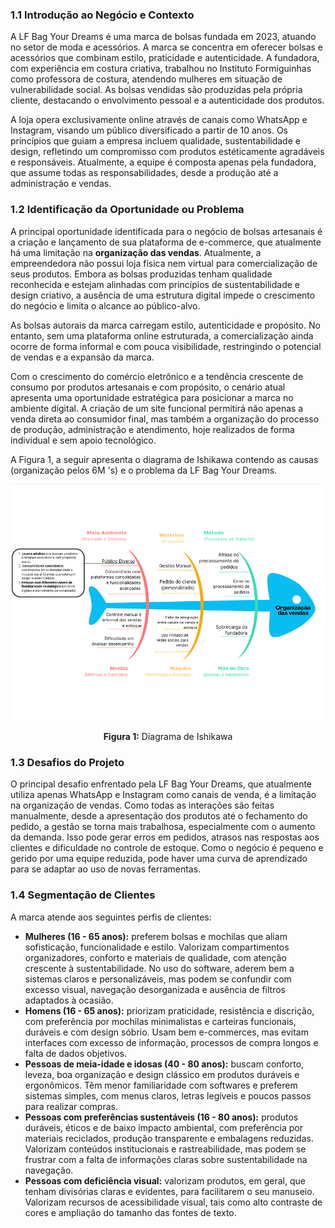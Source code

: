 ### 1.1 Introdução ao Negócio e Contexto

A LF Bag Your Dreams é uma marca de bolsas fundada em 2023, atuando no setor de moda e acessórios. A marca se concentra em oferecer bolsas e acessórios que combinam estilo, praticidade e autenticidade. A fundadora, com experiência em costura criativa, trabalhou no Instituto Formiguinhas como professora de costura, atendendo mulheres em situação de vulnerabilidade social. As bolsas vendidas são produzidas pela própria cliente, destacando o envolvimento pessoal e a autenticidade dos produtos.

A loja opera exclusivamente online através de canais como WhatsApp e Instagram, visando um público diversificado a partir de 10 anos. Os princípios que guiam a empresa incluem qualidade, sustentabilidade e design, refletindo um compromisso com produtos estéticamente agradáveis e responsáveis. Atualmente, a equipe é composta apenas pela fundadora, que assume todas as responsabilidades, desde a produção até a administração e vendas.

### 1.2 Identificação da Oportunidade ou Problema

A principal oportunidade identificada para o negócio de bolsas artesanais é a criação e lançamento de sua plataforma de e-commerce, que atualmente há uma limitação na **organização das vendas**. Atualmente, a empreendedora não possui loja física nem virtual para comercialização de seus produtos. Embora as bolsas produzidas tenham qualidade reconhecida e estejam alinhadas com princípios de sustentabilidade e design criativo, a ausência de uma estrutura digital impede o crescimento do negócio e limita o alcance ao público-alvo.

As bolsas autorais da marca carregam estilo, autenticidade e propósito. No entanto, sem uma plataforma online estruturada, a comercialização ainda ocorre de forma informal e com pouca visibilidade, restringindo o potencial de vendas e a expansão da marca.

Com o crescimento do comércio eletrônico e a tendência crescente de consumo por produtos artesanais e com propósito, o cenário atual apresenta uma oportunidade estratégica para posicionar a marca no ambiente digital. A criação de um site funcional permitirá não apenas a venda direta ao consumidor final, mas também a organização do processo de produção, administração e atendimento, hoje realizados de forma individual e sem apoio tecnológico.

A Figura 1, a seguir apresenta o diagrama de Ishikawa contendo as causas (organização pelos 6M 's) e o problema da LF Bag Your Dreams.

![Ishikawa](../assets/diagrama%20de%20ishikawa.png)
<center><strong>Figura 1:</strong> Diagrama de Ishikawa </center>

### 1.3 Desafios do Projeto

O principal desafio enfrentado pela LF Bag Your Dreams, que atualmente utiliza apenas WhatsApp e Instagram como canais de venda, é a limitação na organização de vendas. Como todas as interações são feitas manualmente, desde a apresentação dos produtos até o fechamento do pedido, a gestão se torna mais trabalhosa, especialmente com o aumento da demanda. Isso pode gerar erros em pedidos, atrasos nas respostas aos clientes e dificuldade no controle de estoque. Como o negócio é pequeno e gerido por uma equipe reduzida, pode haver uma curva de aprendizado para se adaptar ao uso de novas ferramentas.

### 1.4 Segmentação de Clientes

A marca atende aos seguintes perfis de clientes:

- **Mulheres (16 - 65 anos):** preferem bolsas e mochilas que aliam sofisticação, funcionalidade e estilo. Valorizam compartimentos organizadores, conforto e materiais de qualidade, com atenção crescente à sustentabilidade. No uso do software, aderem bem a sistemas claros e personalizáveis, mas podem se confundir com excesso visual, navegação desorganizada e ausência de filtros adaptados à ocasião.
- **Homens (16 - 65 anos):** priorizam praticidade, resistência e discrição, com preferência por mochilas minimalistas e carteiras funcionais, duráveis e com design sóbrio. Usam bem e-commerces, mas evitam interfaces com excesso de informação, processos de compra longos e falta de dados objetivos.
- **Pessoas de meia-idade e idosas (40 - 80 anos):** buscam conforto, leveza, boa organização e design clássico em produtos duráveis e ergonômicos. Têm menor familiaridade com softwares e preferem sistemas simples, com menus claros, letras legíveis e poucos passos para realizar compras.
- **Pessoas com preferências sustentáveis (16 - 80 anos):** produtos duráveis, éticos e de baixo impacto ambiental, com preferência por materiais reciclados, produção transparente e embalagens reduzidas. Valorizam conteúdos institucionais e rastreabilidade, mas podem se frustrar com a falta de informações claras sobre sustentabilidade na navegação.
- **Pessoas com deficiência visual:** valorizam produtos, em geral, que tenham divisórias claras e evidentes, para facilitarem o seu manuseio. Valorizam recursos de acessibilidade visual, tais como alto contraste de cores e ampliação do tamanho das fontes de texto.


